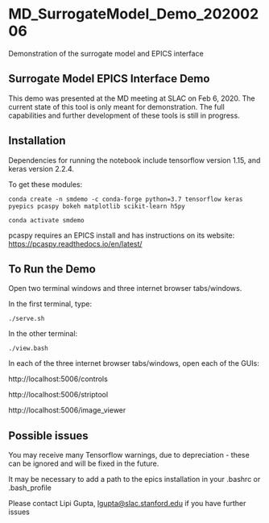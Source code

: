 # MD_SurrogateModel_Demo_20200206
Demonstration of the surrogate model and EPICS interface

## Surrogate Model EPICS Interface Demo
This demo was presented at the MD meeting at SLAC on Feb 6, 2020. The current state of this tool is only meant for demonstration. The full capabilities and further development of these tools is still in progress.

## Installation
Dependencies for running the notebook include tensorflow version 1.15, and keras version 2.2.4.

To get these modules:
```
conda create -n smdemo -c conda-forge python=3.7 tensorflow keras pyepics pcaspy bokeh matplotlib scikit-learn h5py
```
```
conda activate smdemo
```
pcaspy requires an EPICS install and has instructions on its website:
https://pcaspy.readthedocs.io/en/latest/


## To Run the Demo

Open two terminal windows and three internet browser tabs/windows.

In the first terminal, type:

```
./serve.sh
```
In the other terminal:

```
./view.bash
```

In each of the three internet browser tabs/windows, open each of the GUIs:

http://localhost:5006/controls

http://localhost:5006/striptool

http://localhost:5006/image_viewer

## Possible issues
You may receive many Tensorflow warnings, due to depreciation - these can be ignored and will be fixed in the future.

It may be necessary to add a path to the epics installation in your .bashrc or .bash_profile

Please contact Lipi Gupta, lgupta@slac.stanford.edu if you have further issues
